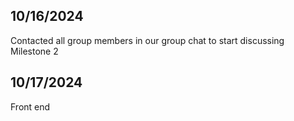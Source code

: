 ## 10/16/2024
 <p>Contacted all group members in our group chat to start discussing Milestone 2</p>

## 10/17/2024
<p> Front end </p>
